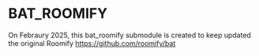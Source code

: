 # BAT_ROOMIFY

On Febraury 2025, this bat_roomify submodule is created to keep updated the original Roomify https://github.com/roomify/bat


